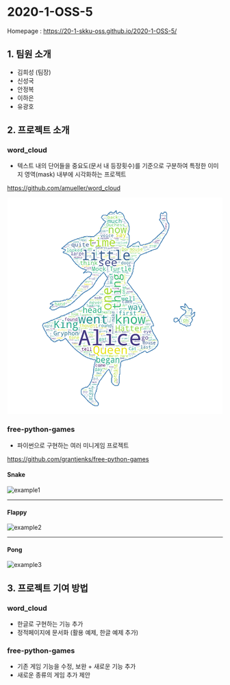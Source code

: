 # 2020-1-OSS-5
Homepage : https://20-1-skku-oss.github.io/2020-1-OSS-5/
## 1. 팀원 소개
- 김희성 (팀장)
- 신성국
- 안정복
- 이하은
- 유광호

## 2. 프로젝트 소개
### word_cloud
- 텍스트 내의 단어들을 중요도(문서 내 등장횟수)를 기준으로 구분하여 특정한 이미지 영역(mask) 내부에 시각화하는 프로젝트


https://github.com/amueller/word_cloud

![example][example]


### free-python-games
 - 파이썬으로 구현하는 여러 미니게임 프로젝트
 
 https://github.com/grantjenks/free-python-games

#### Snake
![example1][example1]
<hr>

#### Flappy
![example2][example2]
<hr>

#### Pong
![example3][example3]

## 3. 프로젝트 기여 방법
### word_cloud
- 한글로 구현하는 기능 추가  
- 정적페이지에 문서화 (활용 예제, 한글 예제 추가)  
### free-python-games
- 기존 게임 기능을 수정, 보완 + 새로운 기능 추가 
- 새로운 종류의 게임 추가 제안  


[example]: https://github.com/amueller/word_cloud/blob/master/examples/alice.png
[example1]: https://camo.githubusercontent.com/b189b47e1146da6f14f72b1d5d16ad5185ad072e/687474703a2f2f7777772e6772616e746a656e6b732e636f6d2f646f63732f6672656567616d65732f5f7374617469632f736e616b652e676966
[example2]: https://camo.githubusercontent.com/4b1d23d4efa9016fc020399917dfe2be4d7d55d9/687474703a2f2f7777772e6772616e746a656e6b732e636f6d2f646f63732f6672656567616d65732f5f7374617469632f666c617070792e676966
[example3]: https://camo.githubusercontent.com/4231ed72f1362951277872f8cce292dadbb59e01/687474703a2f2f7777772e6772616e746a656e6b732e636f6d2f646f63732f6672656567616d65732f5f7374617469632f706f6e672e676966

